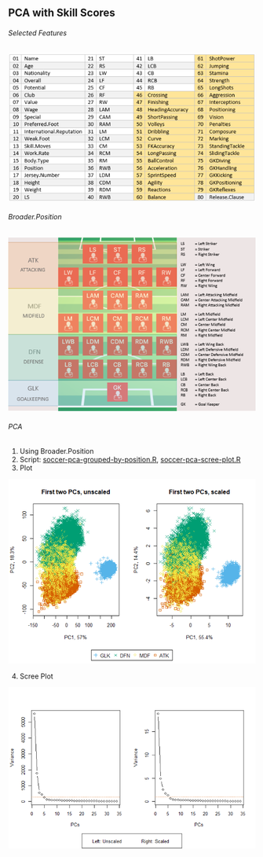 ## PCA with Skill Scores

###### Selected Features  
  
![highlight_feature_usage.png](highlight_feature_usage.png)

###### Broader.Position  
  
![Broader.Position.png](Broader.Position.png)

###### PCA  
1. Using Broader.Position
2. Script: [soccer-pca-grouped-by-position.R](../code/soccer-pca-grouped-by-position.R), [soccer-pca-scree-plot.R](../code/soccer-pca-scree-plot.R)  
3. Plot  
  
![pca_skill_scores.png](pca_skill_scores.png)
  
4. Scree Plot  
  
![pca_skill_scores_scree_plot.png](pca_skill_scores_scree_plot.png)  